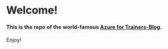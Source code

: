 # Welcome!

#### This is the repo of the world-famous [**Azure for Trainers-Blog**](https://www42.github.io/bar/).

Enjoy!